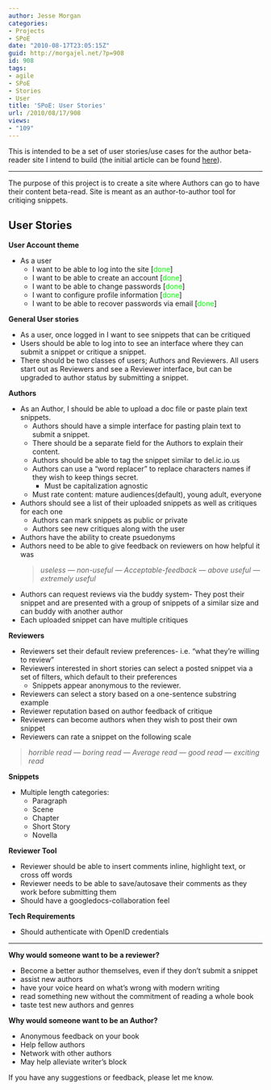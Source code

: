 ```yaml
---
author: Jesse Morgan
categories:
- Projects
- SPoE
date: "2010-08-17T23:05:15Z"
guid: http://morgajel.net/?p=908
id: 908
tags:
- agile
- SPoE
- Stories
- User
title: 'SPoE: User Stories'
url: /2010/08/17/908
views:
- "109"
---
```


This is intended to be a set of user stories/use cases for the author beta-reader site I intend to build (the initial article can be found [here](http://morgajel.net/2010/08/17/904)).

- - - - - -

The purpose of this project is to create a site where Authors can go to have their content beta-read. Site is meant as an author-to-author tool for critiqing snippets.

## **User Stories**

**User Account theme**

- As a user 
    - I want to be able to log into the site \[<span style="color: #00ff00;">done</span>\]
    - I want to be able to create an account \[<span style="color: #00ff00;">done</span>\]
    - I want to be able to change passwords \[<span style="color: #00ff00;">done</span>\]
    - I want to configure profile information \[<span style="color: #00ff00;">done</span>\]
    - I want to be able to recover passwords via email \[<span style="color: #00ff00;">done</span>\]

**General User stories**

- As a user, once logged in I want to see snippets that can be critiqued
- Users should be able to log into to see an interface where they can submit a snippet or critique a snippet.
- There should be two classes of users; Authors and Reviewers. All users start out as Reviewers and see a Reviewer interface, but can be upgraded to author status by submitting a snippet.

**Authors**

- As an Author, I should be able to upload a doc file or paste plain text snippets. 
    - Authors should have a simple interface for pasting plain text to submit a snippet.
    - There should be a separate field for the Authors to explain their content.
    - Authors should be able to tag the snippet similar to del.ic.io.us
    - Authors can use a “word replacer” to replace characters names if they wish to keep things secret. 
        - Must be capitalization agnostic
    - Must rate content: mature audiences(default), young adult, everyone
- Authors should see a list of their uploaded snippets as well as critiques for each one 
    - Authors can mark snippets as public or private
    - Authors see new critiques along with the user
- Authors have the ability to create psuedonyms
- Authors need to be able to give feedback on reviewers on how helpful it was  
    > *useless — non-useful — Acceptable-feedback — above useful — extremely useful*
- Authors can request reviews via the buddy system- They post their snippet and are presented with a group of snippets of a similar size and can buddy with another author
- Each uploaded snippet can have multiple critiques

**Reviewers**

- Reviewers set their default review preferences- i.e. “what they’re willing to review”
- Reviewers interested in short stories can select a posted snippet via a set of filters, which default to their preferences 
    - Snippets appear anonymous to the reviewer.
- Reviewers can select a story based on a one-sentence substring example
- Reviewer reputation based on author feedback of critique
- Reviewers can become authors when they wish to post their own snippet
- Reviewers can rate a snippet on the following scale

> *horrible read — boring read — Average read — good read — exciting read*

**Snippets**

- Multiple length categories: 
    - Paragraph
    - Scene
    - Chapter
    - Short Story
    - Novella

**Reviewer Tool**

- Reviewer should be able to insert comments inline, highlight text, or cross off words
- Reviewer needs to be able to save/autosave their comments as they work before submitting them
- Should have a googledocs-collaboration feel

**Tech Requirements**

- Should authenticate with OpenID credentials

- - - - - -

**Why would someone want to be a reviewer?**

- Become a better author themselves, even if they don’t submit a snippet
- assist new authors
- have your voice heard on what’s wrong with modern writing
- read something new without the commitment of reading a whole book
- taste test new authors and genres

**Why would someone want to be an Author?**

- Anonymous feedback on your book
- Help fellow authors
- Network with other authors
- May help alleviate writer’s block

If you have any suggestions or feedback, please let me know.